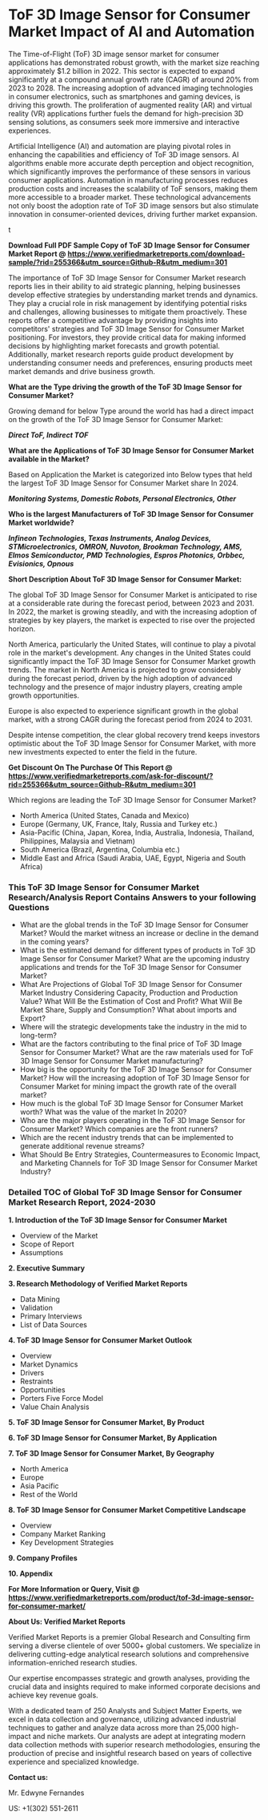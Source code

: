 <meta name="title" content="Global ToF 3D Image Sensor for Consumer Market Impact of AI and Automation"><meta name="description" content="The Time-of-Flight (ToF) 3D image sensor market for consumer applications has demonstrated robust growth, with the market size reaching approximately $1.2 billion in 2"><meta name="title" content="ToF 3D Image Sensor for Consumer Market Size, Share, Scope, Trends, Growth, Opportunities, Analysis, Forecast"><h1>ToF 3D Image Sensor for Consumer Market Impact of AI and Automation</h1><p>The Time-of-Flight (ToF) 3D image sensor market for consumer applications has demonstrated robust growth, with the market size reaching approximately $1.2 billion in 2022. This sector is expected to expand significantly at a compound annual growth rate (CAGR) of around 20% from 2023 to 2028. The increasing adoption of advanced imaging technologies in consumer electronics, such as smartphones and gaming devices, is driving this growth. The proliferation of augmented reality (AR) and virtual reality (VR) applications further fuels the demand for high-precision 3D sensing solutions, as consumers seek more immersive and interactive experiences.</p><p>Artificial Intelligence (AI) and automation are playing pivotal roles in enhancing the capabilities and efficiency of ToF 3D image sensors. AI algorithms enable more accurate depth perception and object recognition, which significantly improves the performance of these sensors in various consumer applications. Automation in manufacturing processes reduces production costs and increases the scalability of ToF sensors, making them more accessible to a broader market. These technological advancements not only boost the adoption rate of ToF 3D image sensors but also stimulate innovation in consumer-oriented devices, driving further market expansion.</p>t</p><p id="" class=""><strong>Download Full PDF Sample Copy of ToF 3D Image Sensor for Consumer Market Report @ <a href="https://www.verifiedmarketreports.com/download-sample/?rid=255366&utm_source=Github-R&utm_medium=301" target="_blank">https://www.verifiedmarketreports.com/download-sample/?rid=255366&utm_source=Github-R&utm_medium=301</a></strong></p><p>The importance of&nbsp;ToF 3D Image Sensor for Consumer Market research reports lies in their ability to aid strategic planning, helping businesses develop effective strategies by understanding market trends and dynamics. They play a crucial role in risk management by identifying potential risks and challenges, allowing businesses to mitigate them proactively. These reports offer a competitive advantage by providing insights into competitors' strategies and ToF 3D Image Sensor for Consumer Market positioning. For investors, they provide critical data for making informed decisions by highlighting market forecasts and growth potential. Additionally, market research reports guide product development by understanding consumer needs and preferences, ensuring products meet market demands and drive business growth.</p><p><strong>What are the&nbsp;Type driving the growth of the ToF 3D Image Sensor for Consumer Market?</strong></p><p id="" class="">Growing demand for below Type around the world has had a direct impact on the growth of the ToF 3D Image Sensor for Consumer Market:</p><em><strong>Direct ToF, Indirect TOF</strong></em></p><strong>What are the&nbsp;Applications&nbsp;of ToF 3D Image Sensor for Consumer Market available in the Market?</strong></p><p id="" class="">Based on Application the Market is categorized into Below types that held the largest ToF 3D Image Sensor for Consumer Market share In 2024.</p><em><strong>Monitoring Systems, Domestic Robots, Personal Electronics, Other</strong></em></p><strong>Who is the largest Manufacturers of ToF 3D Image Sensor for Consumer Market worldwide?</strong></p><p><em><strong>Infineon Technologies, Texas Instruments, Analog Devices, STMicroelectronics, OMRON, Nuvoton, Brookman Technology, AMS, Elmos Semiconductor, PMD Technologies, Espros Photonics, Orbbec, Evisionics, Opnous</strong></em></p><p id="" class=""><strong>Short Description About ToF 3D Image Sensor for Consumer Market:</strong></p><p>The global ToF 3D Image Sensor for Consumer Market is anticipated to rise at a considerable rate during the forecast period, between 2023 and 2031. In 2022, the market is growing steadily, and with the increasing adoption of strategies by key players, the market is expected to rise over the projected horizon.</p><p>North America, particularly the United States, will continue to play a pivotal role in the market's development. Any changes in the United States could significantly impact the ToF 3D Image Sensor for Consumer Market growth trends. The market in North America is projected to grow considerably during the forecast period, driven by the high adoption of advanced technology and the presence of major industry players, creating ample growth opportunities.</p><p>Europe is also expected to experience significant growth in the global market, with a strong CAGR during the forecast period from 2024 to 2031.</p><p>Despite intense competition, the clear global recovery trend keeps investors optimistic about the ToF 3D Image Sensor for Consumer Market, with more new investments expected to enter the field in the future.</p><p id="" class=""><strong>Get Discount On The Purchase Of This Report @ <a href="https://www.verifiedmarketreports.com/ask-for-discount/?rid=255366&utm_source=Github-R&utm_medium=301" target="_blank">https://www.verifiedmarketreports.com/ask-for-discount/?rid=255366&utm_source=Github-R&utm_medium=301</a></strong></p>Which regions are leading the ToF 3D Image Sensor for Consumer Market?</p><ul><li>North America (United States, Canada and Mexico)</li><li>Europe (Germany, UK, France, Italy, Russia and Turkey etc.)</li><li>Asia-Pacific (China, Japan, Korea, India, Australia, Indonesia, Thailand, Philippines, Malaysia and Vietnam)</li><li>South America (Brazil, Argentina, Columbia etc.)</li><li>Middle East and Africa (Saudi Arabia, UAE, Egypt, Nigeria and South Africa)</li></ul><h3 id="" class="">This ToF 3D Image Sensor for Consumer Market Research/Analysis Report Contains Answers to your following Questions</h3><ul><li>What are the global trends in the ToF 3D Image Sensor for Consumer Market? Would the market witness an increase or decline in the demand in the coming years?</li><li>What is the estimated demand for different types of products in ToF 3D Image Sensor for Consumer Market? What are the upcoming industry applications and trends for the ToF 3D Image Sensor for Consumer Market?</li><li>What Are Projections of Global ToF 3D Image Sensor for Consumer Market Industry Considering Capacity, Production and Production Value? What Will Be the Estimation of Cost and Profit? What Will Be Market Share, Supply and Consumption? What about imports and Export?</li><li>Where will the strategic developments take the industry in the mid to long-term?</li><li>What are the factors contributing to the final price of ToF 3D Image Sensor for Consumer Market? What are the raw materials used for ToF 3D Image Sensor for Consumer Market manufacturing?</li><li>How big is the opportunity for the ToF 3D Image Sensor for Consumer Market? How will the increasing adoption of ToF 3D Image Sensor for Consumer Market for mining impact the growth rate of the overall market?</li><li>How much is the global ToF 3D Image Sensor for Consumer Market worth? What was the value of the market In 2020?</li><li>Who are the major players operating in the ToF 3D Image Sensor for Consumer Market? Which companies are the front runners?</li><li>Which are the recent industry trends that can be implemented to generate additional revenue streams?</li><li>What Should Be Entry Strategies, Countermeasures to Economic Impact, and Marketing Channels for ToF 3D Image Sensor for Consumer Market Industry?</li></ul><h3 id="" class="">Detailed TOC of Global ToF 3D Image Sensor for Consumer Market Research Report, 2024-2030</h3><p id="" class=""><strong>1. Introduction of the ToF 3D Image Sensor for Consumer Market</strong></p><ul><li>Overview of the Market</li><li>Scope of Report</li><li>Assumptions</li></ul><p id="" class=""><strong>2. Executive Summary</strong></p><p id="" class=""><strong>3. Research Methodology of Verified Market Reports</strong></p><ul><li>Data Mining</li><li>Validation</li><li>Primary Interviews</li><li>List of Data Sources</li></ul><p id="" class=""><strong>4. ToF 3D Image Sensor for Consumer Market Outlook</strong></p><ul><li>Overview</li><li>Market Dynamics</li><li>Drivers</li><li>Restraints</li><li>Opportunities</li><li>Porters Five Force Model</li><li>Value Chain Analysis</li></ul><p id="" class=""><strong>5. ToF 3D Image Sensor for Consumer Market, By Product</strong></p><p id="" class=""><strong>6. ToF 3D Image Sensor for Consumer Market, By Application</strong></p><p id="" class=""><strong>7. ToF 3D Image Sensor for Consumer Market, By Geography</strong></p><ul><li>North America</li><li>Europe</li><li>Asia Pacific</li><li>Rest of the World</li></ul><p id="" class=""><strong>8. ToF 3D Image Sensor for Consumer Market Competitive Landscape</strong></p><ul><li>Overview</li><li>Company Market Ranking</li><li>Key Development Strategies</li></ul><p id="" class=""><strong>9. Company Profiles</strong></p><p id="" class=""><strong>10. Appendix</strong></p><p id="" class=""><strong>For More Information or Query, Visit @ <a href="https://www.verifiedmarketreports.com/product/tof-3d-image-sensor-for-consumer-market/" target="_blank">https://www.verifiedmarketreports.com/product/tof-3d-image-sensor-for-consumer-market/</a></strong></p><p id="" class=""><strong>About Us: Verified Market Reports</strong></p><p id="" class="">Verified Market Reports is a premier Global Research and Consulting firm serving a diverse clientele of over 5000+ global customers. We specialize in delivering cutting-edge analytical research solutions and comprehensive information-enriched research studies.</p><p id="" class="">Our expertise encompasses strategic and growth analyses, providing the crucial data and insights required to make informed corporate decisions and achieve key revenue goals.</p><p id="" class="">With a dedicated team of 250 Analysts and Subject Matter Experts, we excel in data collection and governance, utilizing advanced industrial techniques to gather and analyze data across more than 25,000 high-impact and niche markets. Our analysts are adept at integrating modern data collection methods with superior research methodologies, ensuring the production of precise and insightful research based on years of collective experience and specialized knowledge.</p><p id="" class=""><strong>Contact us:</strong></p><p id="" class="">Mr. Edwyne Fernandes</p><p id="" class="">US: +1(302) 551-2611</p>